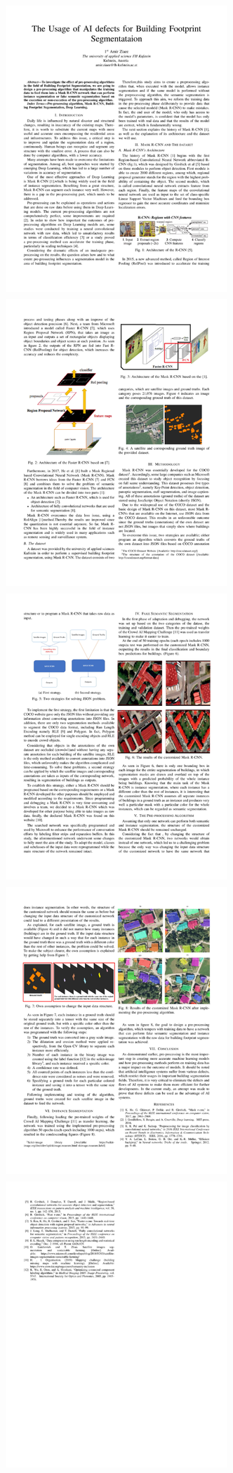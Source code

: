 <p align="center">
<img src="./img/fig1.jpg" alt="paper" />
<p align="center">
<p align="center">
<img src="./img/fig2.jpg" alt="paper" />
<p align="center">
<p align="center">
<img src="./img/fig3.jpg" alt="paper" />
<p align="center">
<p align="center">
<img src="./img/fig4.jpg" alt="paper" />
<p align="center">
<p align="center">
<img src="./img/fig5.jpg" alt="paper" />
<p align="center">
